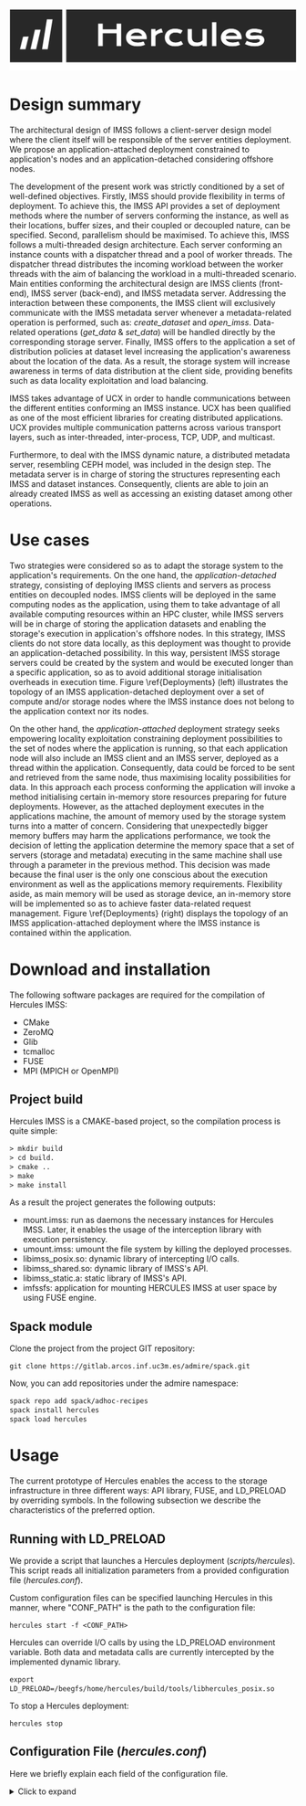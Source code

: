![Screenshot](hercules.png)

# Design summary

The architectural design of IMSS follows a client-server design model where the client itself will be responsible of the server entities deployment. We propose an application-attached deployment constrained to application's nodes and an application-detached considering offshore nodes. 

The development of the present work was strictly conditioned by a set of well-defined objectives. Firstly, IMSS should provide flexibility in terms of deployment. To achieve this, the IMSS API provides a set of deployment methods where the number of servers conforming the instance, as well as their locations, buffer sizes, and their coupled or decoupled nature, can be specified. Second, parallelism should be maximised. To achieve this, IMSS follows a multi-threaded design architecture. Each server conforming an instance counts with a dispatcher thread and a pool of worker threads. The dispatcher thread distributes the incoming workload between the worker threads with the aim of balancing the workload in a multi-threaded scenario. Main entities conforming the architectural design are IMSS clients (front-end), IMSS server (back-end), and IMSS metadata server. Addressing the interaction between these components, the IMSS client will exclusively communicate with the IMSS metadata server whenever a metadata-related operation is performed, such as: *create_dataset* and *open_imss*. Data-related operations (*get_data* & *set_data*) will be handled directly by the corresponding storage server. Finally, IMSS offers to the application a set of distribution policies at dataset level increasing the application's awareness about the location of the data. As a result, the storage system will increase awareness in terms of data distribution at the client side, providing benefits such as data locality exploitation and load balancing.

IMSS takes advantage of UCX in order to handle communications between the different entities conforming an IMSS instance. UCX has been qualified as one of the most efficient libraries for creating distributed applications. UCX provides multiple communication patterns across various transport layers, such as inter-threaded, inter-process, TCP, UDP, and multicast. 

Furthermore, to deal with the IMSS dynamic nature, a distributed metadata server, resembling CEPH model, was included in the design step. The metadata server is in charge of storing the structures representing each IMSS and dataset instances. Consequently, clients are able to join an already created IMSS as well as accessing an existing dataset among other operations. 

# Use cases


Two strategies were considered so as to adapt the storage system to the application's requirements. On the one hand, the *application-detached* strategy, consisting of deploying IMSS clients and servers as process entities on decoupled nodes. IMSS clients will be deployed in the same computing nodes as the application, using them to take advantage of all available computing resources within an HPC cluster, while IMSS servers will be in charge of storing the application datasets and enabling the storage's execution in application's offshore nodes. In this strategy, IMSS clients do not store data locally, as this deployment was thought to provide an application-detached possibility. In this way, persistent IMSS storage servers could be created by the system and would be executed longer than a specific application, so as to avoid additional storage initialisation overheads in execution time. Figure \ref{Deployments} (left) illustrates the topology of an IMSS application-detached deployment over a set of compute and/or storage nodes where the IMSS instance does not belong to the application context nor its nodes.


On the other hand, the *application-attached* deployment strategy seeks empowering locality exploitation constraining deployment possibilities to the set of nodes where the application is running, so that each application node will also include an IMSS client and an IMSS server, deployed as a thread within the application. Consequently, data could be forced to be sent and retrieved from the same node, thus maximising locality possibilities for data. In this approach each process conforming the application will invoke a method initialising certain in-memory store resources preparing for future deployments. However, as the attached deployment executes in the applications machine, the amount of memory used by the storage system turns into a matter of concern. Considering that unexpectedly bigger memory buffers may harm the applications performance, we took the decision of letting the application determine the memory space that a set of servers (storage and metadata) executing in the same machine shall use through a parameter in the previous method. This decision was made because the final user is the only one conscious about the execution environment as well as the applications memory requirements. Flexibility aside, as main memory will be used as storage device, an in-memory store will be implemented so as to achieve faster data-related request management. Figure \ref{Deployments} (right) displays the topology of an IMSS application-attached deployment where the IMSS instance is contained within the application.



# Download and installation

The following software packages are required for the compilation of Hercules IMSS:

- CMake
- ZeroMQ
- Glib
- tcmalloc
- FUSE
- MPI (MPICH or OpenMPI)
    
## Project build

Hercules IMSS is a CMAKE-based project, so the compilation process is quite simple:  

```
> mkdir build                          
> cd build.                     
> cmake ..                      
> make                                    
> make install                         
```

As a result the project generates the following outputs:
- mount.imss: run as daemons the necessary instances for Hercules IMSS. Later, it enables the usage of the interception library with execution persistency.
- umount.imss: umount the file system by killing the deployed processes.
- libimss_posix.so: dynamic library of intercepting I/O calls.
- libimss_shared.so: dynamic library of IMSS's API.
- libimss_static.a: static library of IMSS's API.
- imfssfs: application for mounting HERCULES IMSS at user space by using FUSE engine.
    
## Spack module

Clone the project from the project GIT repository:

```
git clone https://gitlab.arcos.inf.uc3m.es/admire/spack.git
```

Now, you can add repositories under the admire namespace:

```
spack repo add spack/adhoc-recipes 
spack install hercules
spack load hercules
```

# Usage

The current prototype of Hercules enables the access to the storage infrastructure in three different ways: API library, FUSE, and LD_PRELOAD by overriding symbols. In the following subsection we describe the characteristics of the preferred option.


## Running with LD_PRELOAD
We provide a script that launches a Hercules deployment (_scripts/hercules_). This script reads all initialization parameters from a provided configuration file (_hercules.conf_).

Custom configuration files can be specified launching Hercules in this manner, where "CONF_PATH" is the path to the configuration file:

```
hercules start -f <CONF_PATH>
```

Hercules can override I/O calls by using the LD_PRELOAD environment variable. Both data and metadata calls are currently intercepted by the implemented dynamic library.

```
export LD_PRELOAD=/beegfs/home/hercules/build/tools/libhercules_posix.so
```
To stop a Hercules deployment:

```
hercules stop
```

## Configuration File (_hercules.conf_)
Here we briefly explain each field of the configuration file.

<details><summary>Click to expand</summary>

### Used URI for internal items definition
> URI = imss://

### Block size (in KB)
> BLOCK_SIZE = 512

### Used mount point in the client side
> MOUNT_POINT = /mnt/imss/

### Where the Hercules project is
> HERCULES_PATH = /beegfs/home/hercules

### Port listening in the metadata node service
> METADATA_PORT = 75000

### Port listening in the data node service
> DATA_PORT = 85000

### Total number of data nodes
> NUM_DATA_SERVERS = 1 

### Total number of metadadata nodes
> NUM_META_SERVERS = 1

### Total number of client nodes
> NUM_NODES_FOR_CLIENTS = 1

### Total number of clients per node
> NUM_CLIENTS_PER_NODE = 1

### 1: enables malleability functions
> MALLEABILITY = 0      
> UPPER_BOUND_MALLEABILITY = 0    
> LOWER_BOUND_MALLEABILITY = 0   

### File containing a list of nodes serving as data nodes
> DATA_HOSTFILE = /beegfs/home/hercules/bash/data_hostfile

### File path of the persistence metadata
> METADA_PERSISTENCE_FILE = /beegfs/home/hercules/bash/metadata

### Number of threads attending data requests
> THREAD_POOL = 1

### Maximum size used by the data nodes
> STORAGE_SIZE = 0 # No limit

### File containing a list of nodes serving as metadata nodes
> METADATA_HOSTFILE = /beegfs/home/hercules/bash/meta_hostfile

### Debug mode (none or all)
> DEBUG_LEVEL = all
</details>
